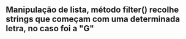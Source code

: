## Manipulação de lista, método filter() recolhe strings que começam com uma determinada letra, no caso foi a "G"
